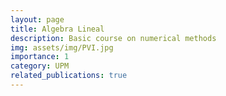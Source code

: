 ```yaml
---
layout: page
title: Algebra Lineal
description: Basic course on numerical methods
img: assets/img/PVI.jpg
importance: 1
category: UPM
related_publications: true
---
```

